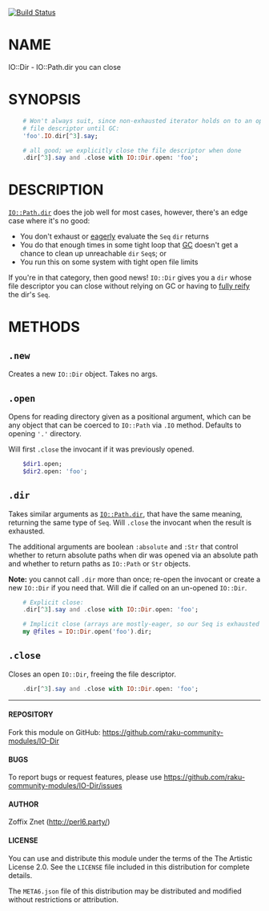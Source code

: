 [![Build Status](https://travis-ci.org/zoffixznet/perl6-IO-Dir.svg)](https://travis-ci.org/zoffixznet/perl6-IO-Dir)

# NAME

IO::Dir - IO::Path.dir you can close

# SYNOPSIS

```raku
    # Won't always suit, since non-exhausted iterator holds on to an open
    # file descriptor until GC:
    'foo'.IO.dir[^3].say;

    # all good; we explicitly close the file descriptor when done
    .dir[^3].say and .close with IO::Dir.open: 'foo';
```

# DESCRIPTION

[`IO::Path.dir`](https://docs.raku.org/routine/dir) does the job well for
most cases, however, there's an edge case where it's no good:

- You don't exhaust or [eagerly](https://docs.raku.org/routine/eager)
    evaluate the `Seq` `dir` returns
- You do that enough times in some tight loop that
[GC](https://en.wikipedia.org/wiki/Garbage_collection_(computer_science))
doesn't get a chance to clean up unreachable `dir` `Seq`s; or
- You run this on some system with tight open file limits

If you're in that category, then good news! `IO::Dir` gives you a `dir` whose
file descriptor you can close without relying on GC or having to [fully
reify](https://docs.raku.org/language/glossary#index-entry-Reify)
the dir's `Seq`.

# METHODS

## `.new`

Creates a new `IO::Dir` object. Takes no args.

## `.open`

Opens for reading directory given as a positional argument, which can be
any object that can be coerced to `IO::Path` via `.IO` method. Defaults to
opening `'.'` directory.

Will first `.close` the invocant if it was previously opened.

```raku
    $dir1.open;
    $dir2.open: 'foo';
```

## `.dir`

Takes similar arguments as
[`IO::Path.dir`](https://docs.raku.org/routine/dir), that have the same
meaning, returning the same type of `Seq`. Will `.close` the invocant when
the result is exhausted.

The additional arguments are boolean `:absolute` and `:Str` that control whether to return absolute paths when dir was opened via an absolute path and whether to
return paths as `IO::Path` or `Str` objects.

**Note:** you cannot call `.dir` more than once; re-open the
invocant or create a new `IO::Dir` if you need that. Will die if called on
an un-opened `IO::Dir`.

```raku
    # Explicit close:
    .dir[^3].say and .close with IO::Dir.open: 'foo';

    # Implicit close (arrays are mostly-eager, so our Seq is exhausted here)
    my @files = IO::Dir.open('foo').dir;
```

## `.close`

Closes an open `IO::Dir`, freeing the file descriptor.

```raku
    .dir[^3].say and .close with IO::Dir.open: 'foo';
```

----

#### REPOSITORY

Fork this module on GitHub:
https://github.com/raku-community-modules/IO-Dir

#### BUGS

To report bugs or request features, please use
https://github.com/raku-community-modules/IO-Dir/issues

#### AUTHOR

Zoffix Znet (http://perl6.party/)

#### LICENSE

You can use and distribute this module under the terms of the
The Artistic License 2.0. See the `LICENSE` file included in this
distribution for complete details.

The `META6.json` file of this distribution may be distributed and modified
without restrictions or attribution.
